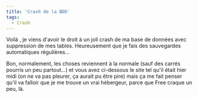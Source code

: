 ```yaml
---
title: 'Crash de la BDD'
tags:
  - Crash
---
```


Voilà , je viens d'avoir le droit à un joli crash de ma base de données avec
suppression de mes tables. Heureusement que je fais des sauvegardes automatiques
régulières…

Bon, normalement, les choses reviennent à la normale (sauf des carrés pourris un
peu partout…) et vous avez ci-dessous le site tel qu'il était hier midi (on ne
va pas pleurer, ça aurait pu être pire) mais ça me fait penser qu'il va falloir
que je me trouve un vrai hébergeur, parce que Free craque un peu, là.
